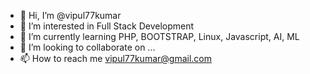 - 👋 Hi, I’m @vipul77kumar
- 👀 I’m interested in Full Stack Development
- 🌱 I’m currently learning PHP, BOOTSTRAP, Linux, Javascript, AI, ML
- 💞️ I’m looking to collaborate on ...
- 📫 How to reach me vipul77kumar@gmail.com

<!---
vipul77kumar/vipul77kumar is a ✨ special ✨ repository because its `README.md` (this file) appears on your GitHub profile.
You can click the Preview link to take a look at your changes.
--->
